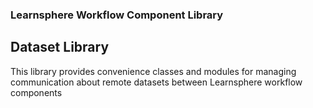 ### Learnsphere Workflow Component Library
## Dataset Library

This library provides convenience classes and modules for managing communication about remote datasets between
Learnsphere workflow components

